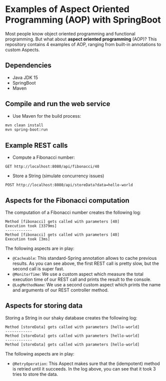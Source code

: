 # Examples of Aspect Oriented Programming (AOP) with SpringBoot

Most people know object oriented programming and functional programming. But
what about **aspect oriented programming** (AOP)? This repository contains 4 examples
of AOP, ranging from built-in annotations to custom Aspects.

## Dependencies

* Java JDK 15
* SpringBoot
* Maven

## Compile and run the web service

* Use Maven for the build process:
```sh
mvn clean install
mvn spring-boot:run
```

## Example REST calls

* Compute a Fibonacci number:
```raw
GET http://localhost:8080/api/fibonacci/40
```
* Store a String (simulate concurrency issues)
```raw
POST http://localhost:8080/api/storeData?data=hello-world
```

## Aspects for the Fibonacci computation

The computation of a Fibonacci number creates the following log:

```raw
Method [fibonacci] gets called with parameters [40]
Execution took [3379ms]
------------
Method [fibonacci] gets called with parameters [40]
Execution took [3ms]
```

The following aspects are in play:
* `@Cacheable`: This standard-Spring annotation allows to cache previous results. As you can see above, the first REST call
is pretty slow, but the second call is super fast.
* `@MonitorTime`: We use a custom aspect which measure the total execution time of our REST call and prints the result
to the console.
* `@LogMethodName`: We use a second custom aspect which prints the name and arguments of our REST controller method.

## Aspects for storing data

Storing a String in our shaky database creates the following log:

```raw
Method [storeData] gets called with parameters [hello-world]
------------
Method [storeData] gets called with parameters [hello-world]
------------
Method [storeData] gets called with parameters [hello-world]
```

The following aspects are in play:
* `@RetryOperation`: This Aspect makes sure that the (idempotent) method is retried until it succeeds.
In the log above, you can see that it took 3 tries to store the data. 
